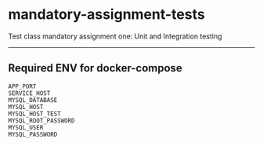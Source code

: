 # mandatory-assignment-tests
Test class mandatory assignment one: Unit and Integration testing

---
## Required ENV for docker-compose
    APP_PORT
    SERVICE_HOST
    MYSQL_DATABASE
    MYSQL_HOST
    MYSQL_HOST_TEST
    MYSQL_ROOT_PASSWORD
    MYSQL_USER
    MYSQL_PASSWORD
		